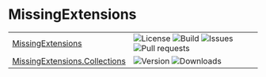 # MissingExtensions

<table>
    <tr>
        <td>
            <a href="https://github.com/tadamczyk/MissingExtensions">MissingExtensions</a>
        </td>
        <td>
            <img src="https://img.shields.io/github/license/tadamczyk/MissingExtensions" alt="License" />
            <img src="https://img.shields.io/github/workflow/status/tadamczyk/MissingExtensions/Master" alt="Build" />
            <img src="https://img.shields.io/github/issues/tadamczyk/MissingExtensions" alt="Issues" />
            <img src="https://img.shields.io/github/issues-pr/tadamczyk/MissingExtensions" alt="Pull requests" />
        </td>
    </tr>
    <tr>
        <td>
            <a href="https://www.nuget.org/packages/MissingExceptions.Collections">MissingExtensions.Collections</a>
        </td>
        <td>
            <img src="https://img.shields.io/nuget/v/MissingExceptions.Collections?label=version" alt="Version" />
            <img src="https://img.shields.io/nuget/dt/MissingExceptions.Collections" alt="Downloads" />
        </td>
    </tr>
</table>